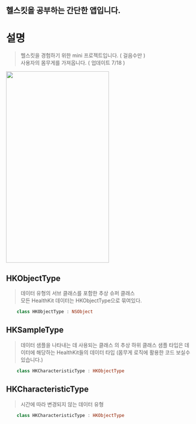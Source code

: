 ## 헬스킷을 공부하는 간단한 앱입니다.

# 설명
> 헬스킷을 경험하기 위한 mini 프로젝트입니다. ( 걸음수만 ) <br>
> 사용자의 몸무게를 가져옵니다. ( 업데이트 7/18 ) <br>

 <img src="https://github.com/user-attachments/assets/897a5260-dbb1-426e-b486-92355c0b7c4e" width="280" height="520"/>
 
## HKObjectType
> 데이터 유형의 서브 클래스를 포함한 추상 슈퍼 클래스 <br>
> 모든 HealthKit 데이터는 HKObjectType으로 묶여있다.

```swift
    class HKObjectType : NSObject
```

## HKSampleType
> 데이터 샘플을 나타내는 데 사용되는 클래스 의 추상 하위 클래스
> 샘플 타입은 데이터에 해당하는 HealthKit들의 데이터 타입
> (몸무게 로직에 활용한 코드 보실수 있습니다.)

```swift
    class HKCharacteristicType : HKObjectType
```

## HKCharacteristicType
> 시간에 따라 변경되지 않는 데이터 유형

```swift
    class HKCharacteristicType : HKObjectType
```
